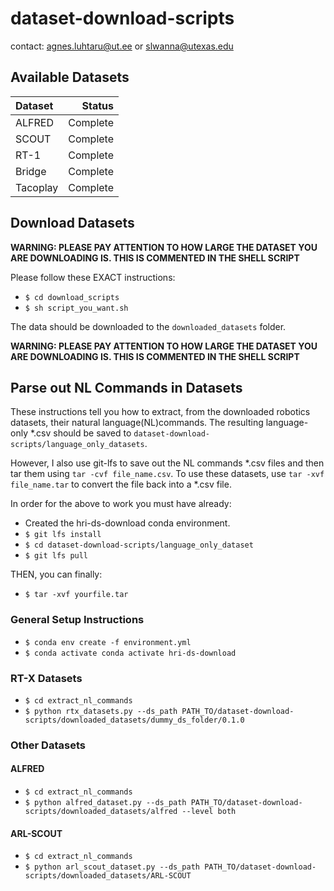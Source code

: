 # dataset-download-scripts

contact: agnes.luhtaru@ut.ee or slwanna@utexas.edu

## Available Datasets

| Dataset           |      Status |
| :---------------- |   --------: |
| ALFRED            |    Complete |
| SCOUT             |    Complete |
| RT-1              |    Complete |
| Bridge            |    Complete |
| Tacoplay          |    Complete |

## Download Datasets

**WARNING: PLEASE PAY ATTENTION TO HOW LARGE THE DATASET YOU ARE DOWNLOADING IS. THIS IS COMMENTED IN THE SHELL SCRIPT**

Please follow these EXACT instructions:
- ```$ cd download_scripts``` 
- ```$ sh script_you_want.sh```

The data should be downloaded to the ```downloaded_datasets``` folder.

**WARNING: PLEASE PAY ATTENTION TO HOW LARGE THE DATASET YOU ARE DOWNLOADING IS. THIS IS COMMENTED IN THE SHELL SCRIPT**

## Parse out NL Commands in Datasets

These instructions tell you how to extract, from the downloaded robotics datasets, their natural language(NL)commands.
The resulting language-only *.csv should be saved to ```dataset-download-scripts/language_only_datasets```. 

However, I also use git-lfs to save out the NL commands *.csv files and then tar them using ```tar -cvf file_name.csv```. To use these datasets,
use ```tar -xvf file_name.tar``` to convert the file back into a *.csv file.

In order for the above to work you must have already:
- Created the hri-ds-download conda environment.
- ```$ git lfs install```
- ```$ cd dataset-download-scripts/language_only_dataset```
- ```$ git lfs pull```

THEN, you can finally:

- ```$ tar -xvf yourfile.tar```

### General Setup Instructions

- ```$ conda env create -f environment.yml```
- ```$ conda activate conda activate hri-ds-download```

### RT-X Datasets

- ```$ cd extract_nl_commands```
- ```$ python rtx_datasets.py --ds_path PATH_TO/dataset-download-scripts/downloaded_datasets/dummy_ds_folder/0.1.0```

### Other Datasets

#### ALFRED

- ```$ cd extract_nl_commands```
- ```$ python alfred_dataset.py --ds_path PATH_TO/dataset-download-scripts/downloaded_datasets/alfred --level both```

#### ARL-SCOUT

- ```$ cd extract_nl_commands```
- ```$ python arl_scout_dataset.py --ds_path PATH_TO/dataset-download-scripts/downloaded_datasets/ARL-SCOUT```